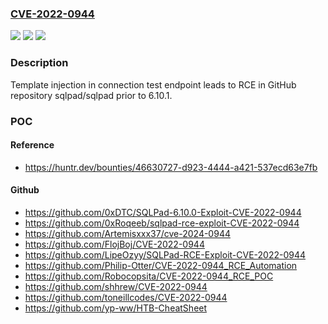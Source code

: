 ### [CVE-2022-0944](https://cve.mitre.org/cgi-bin/cvename.cgi?name=CVE-2022-0944)
![](https://img.shields.io/static/v1?label=Product&message=sqlpad%2Fsqlpad&color=blue)
![](https://img.shields.io/static/v1?label=Version&message=%3C%206.10.1%20&color=brighgreen)
![](https://img.shields.io/static/v1?label=Vulnerability&message=CWE-1336%20Improper%20Neutralization%20of%20Special%20Elements%20Used%20in%20a%20Template%20Engine&color=brighgreen)

### Description

Template injection in connection test endpoint leads to RCE in GitHub repository sqlpad/sqlpad prior to 6.10.1.

### POC

#### Reference
- https://huntr.dev/bounties/46630727-d923-4444-a421-537ecd63e7fb

#### Github
- https://github.com/0xDTC/SQLPad-6.10.0-Exploit-CVE-2022-0944
- https://github.com/0xRoqeeb/sqlpad-rce-exploit-CVE-2022-0944
- https://github.com/Artemisxxx37/cve-2024-0944
- https://github.com/FlojBoj/CVE-2022-0944
- https://github.com/LipeOzyy/SQLPad-RCE-Exploit-CVE-2022-0944
- https://github.com/Philip-Otter/CVE-2022-0944_RCE_Automation
- https://github.com/Robocopsita/CVE-2022-0944_RCE_POC
- https://github.com/shhrew/CVE-2022-0944
- https://github.com/toneillcodes/CVE-2022-0944
- https://github.com/yp-ww/HTB-CheatSheet

